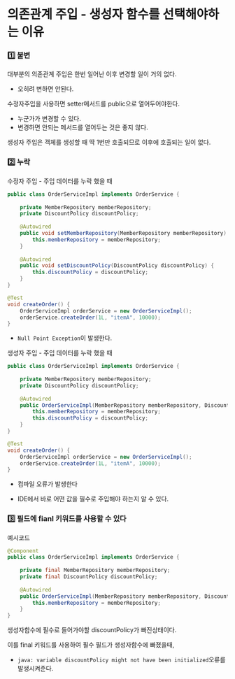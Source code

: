 # 의존관계 주입 - 생성자 함수를 선택해야하는 이유

 ### 1️⃣ 불변

대부분의 의존관계 주입은 한번 일어난 이후 변경할 일이 거의 없다.

- 오히려 변하면 안된다.

수정자주입을 사용하면 setter메서드를 public으로 열어두어야한다.

- 누군가가 변경할 수 있다.
- 변경하면 안되는 메서드를 열어두는 것은 좋지 않다.

생성자 주입은 객체를 생성할 때 딱 1번만 호출되므로 이후에 호출되는 일이 없다.



### 2️⃣ 누락

수정자 주입 - 주입 데이터를 누락 했을 때

```java
public class OrderServiceImpl implements OrderService {
    
    private MemberRepository memberRepository;
    private DiscountPolicy discountPolicy;
    
    @Autowired
    public void setMemberRepository(MemberRepository memberRepository) {
        this.memberRepository = memberRepository;
    }
    
    @Autowired
    public void setDiscountPolicy(DiscountPolicy discountPolicy) {
        this.discountPolicy = discountPolicy;
    }
}
```

```java
@Test
void createOrder() {
    OrderServiceImpl orderService = new OrderServiceImpl();
    orderService.createOrder(1L, "itemA", 10000);
}
```

- `Null Point Exception`이 발생한다.



생성자 주입 - 주입 데이터를 누락 했을 때

```java
public class OrderServiceImpl implements OrderService {
    
    private MemberRepository memberRepository;
    private DiscountPolicy discountPolicy;
    
    @Autowired
    public OrderServiceImpl(MemberRepository memberRepository, DiscountPolicy discountPolicy) {
        this.memberRepository = memberRepository;
        this.discountPolicy = discountPolicy;
    }
}
```

```java
@Test
void createOrder() {
    OrderServiceImpl orderService = new OrderServiceImpl();
    orderService.createOrder(1L, "itemA", 10000);
}
```

- 컴파일 오류가 발생한다

- IDE에서 바로 어떤 값을 필수로 주입해야 하는지 알 수 있다.



### 3️⃣ 필드에 fianl 키워드를 사용할 수 있다

예시코드

```java
@Component
public class OrderServiceImpl implements OrderService {
    
    private final MemberRepository memberRepository;
    private final DiscountPolicy discountPolicy;
    
    @Autowired
    public OrderServiceImpl(MemberRepository memberRepository, DiscountPolicy discountPolicy) {
        this.memberRepository = memberRepository;
    }
}
```

생성자함수에 필수로 들어가야할 discountPolicy가 빠진상태이다.

이를 final 키워드를 사용하여 필수 필드가 생성자함수에 빠졌을때,

- `java: variable discountPolicy might not have been initialized`오류를 발생시켜준다.

